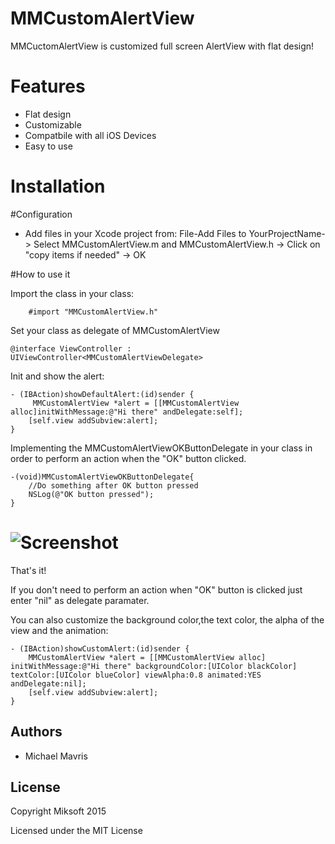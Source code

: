 
MMCustomAlertView
======

MMCuctomAlertView is customized full screen AlertView with flat design!

Features
======
+ Flat design
+ Customizable
+ Compatbile with all iOS Devices
+ Easy to use

Installation
======

#Configuration

+ Add files in your Xcode project from: File-Add Files to YourProjectName-> Select MMCustomAlertView.m and MMCustomAlertView.h -> Click on "copy items if needed" -> OK

#How to use it

Import the class in your class:

```
	#import "MMCustomAlertView.h"
```

Set your class as delegate of MMCustomAlertView

```
@interface ViewController : UIViewController<MMCustomAlertViewDelegate>
```

Init and show the alert:

```
- (IBAction)showDefaultAlert:(id)sender {
     MMCustomAlertView *alert = [[MMCustomAlertView alloc]initWithMessage:@"Hi there" andDelegate:self];
    [self.view addSubview:alert];
}
```

Implementing the MMCustomAlertViewOKButtonDelegate in your class in order to perform an action when the "OK" button clicked.

```
-(void)MMCustomAlertViewOKButtonDelegate{
    //Do something after OK button pressed
    NSLog(@"OK button pressed");
}
```

# ![Screenshot](https://raw.github.com/mavris/MMCustomAlertView/master/screenshot1.png)

That's it!

If you don't need to perform an action when "OK" button is clicked just enter "nil" as delegate paramater.

You can also customize the background color,the text color, the alpha of the view and the animation:

```
- (IBAction)showCustomAlert:(id)sender {
    MMCustomAlertView *alert = [[MMCustomAlertView alloc] initWithMessage:@"Hi there" backgroundColor:[UIColor blackColor] textColor:[UIColor blueColor] viewAlpha:0.8 animated:YES andDelegate:nil];
    [self.view addSubview:alert];
}

```

## Authors

* Michael Mavris

## License

Copyright Miksoft 2015

Licensed under the MIT License
